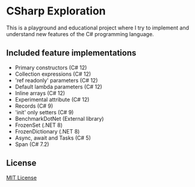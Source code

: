 # CSharp Exploration

This is a playground and educational project where I try to implement and understand new features of the C# programming
language.

## Included feature implementations

- Primary constructors (C# 12)
- Collection expressions (C# 12)
- 'ref readonly' parameters (C# 12)
- Default lambda parameters (C# 12)
- Inline arrays (C# 12)
- Experimental attribute (C# 12)
- Records (C# 9)
- 'init' only setters (C# 9)
- BenchmarkDotNet (External library)
- FrozenSet (.NET 8)
- FrozenDictionary (.NET 8)
- Async, await and Tasks (C# 5)
- Span (C# 7.2)

## License

[MIT License](https://github.com/iozsaygi/csharp-exploration/blob/main/LICENSE)